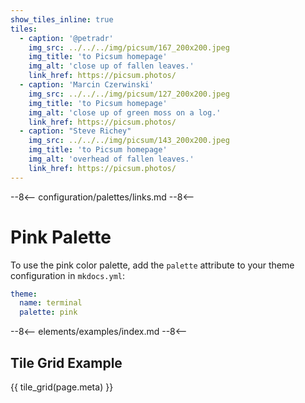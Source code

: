 ```yaml
---
show_tiles_inline: true
tiles:
  - caption: '@petradr'
    img_src: ../../../img/picsum/167_200x200.jpeg
    img_title: 'to Picsum homepage'
    img_alt: 'close up of fallen leaves.'
    link_href: https://picsum.photos/ 
  - caption: 'Marcin Czerwinski'
    img_src: ../../../img/picsum/127_200x200.jpeg
    img_title: 'to Picsum homepage'
    img_alt: 'close up of green moss on a log.'
    link_href: https://picsum.photos/ 
  - caption: "Steve Richey"
    img_src: ../../../img/picsum/143_200x200.jpeg
    img_title: 'to Picsum homepage'
    img_alt: 'overhead of fallen leaves.'
    link_href: https://picsum.photos/
---
```


--8<--
configuration/palettes/links.md
--8<--

# Pink Palette

To use the pink color palette, add the `palette` attribute to your theme configuration in `mkdocs.yml`:

```yaml
theme:
  name: terminal
  palette: pink
```

<link href="../../../css/palettes/pink.css" rel="stylesheet">

--8<--
elements/examples/index.md
--8<--

## Tile Grid Example
{{ tile_grid(page.meta) }}

<br>